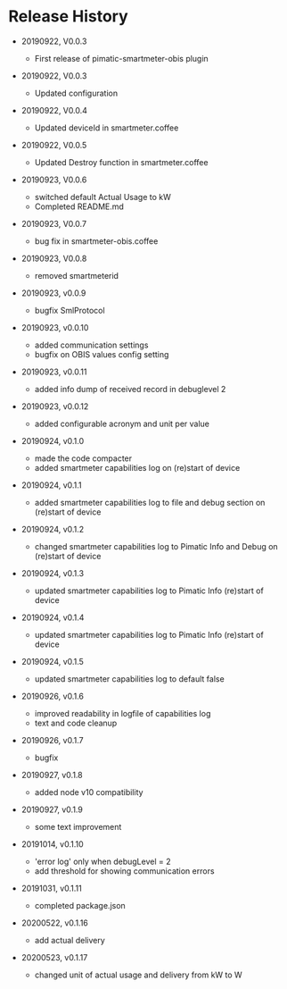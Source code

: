 # Release History

* 20190922, V0.0.3
    * First release of pimatic-smartmeter-obis plugin
* 20190922, V0.0.3
    * Updated configuration
* 20190922, V0.0.4
    * Updated deviceId in smartmeter.coffee
* 20190922, V0.0.5
    * Updated Destroy function in smartmeter.coffee
* 20190923, V0.0.6
	* switched default Actual Usage to kW
	* Completed README.md
* 20190923, V0.0.7
	* bug fix in smartmeter-obis.coffee
* 20190923, V0.0.8
	* removed smartmeterid
* 20190923, v0.0.9
	* bugfix SmlProtocol
* 20190923, v0.0.10
	* added communication settings
	* bugfix on OBIS values config setting
* 20190923, v0.0.11
	* added info dump of received record in debuglevel 2
* 20190923, v0.0.12
	* added configurable acronym and unit per value

* 20190924, v0.1.0
	* made the code compacter
	* added smartmeter capabilities log on (re)start of device
* 20190924, v0.1.1
	* added smartmeter capabilities log to file and debug section on (re)start of device
* 20190924, v0.1.2
	* changed smartmeter capabilities log to Pimatic Info and Debug on (re)start of device
* 20190924, v0.1.3
	* updated smartmeter capabilities log to Pimatic Info (re)start of device
* 20190924, v0.1.4
	* updated smartmeter capabilities log to Pimatic Info (re)start of device
* 20190924, v0.1.5
	* updated smartmeter capabilities log to default false
* 20190926, v0.1.6
	* improved readability in logfile of capabilities log
	* text and code cleanup
* 20190926, v0.1.7
	* bugfix
* 20190927, v0.1.8
	* added node v10 compatibility
* 20190927, v0.1.9
	* some text improvement
* 20191014, v0.1.10
	* 'error log' only when debugLevel = 2
	* add threshold for showing communication errors
* 20191031, v0.1.11
	* completed package.json
* 20200522, v0.1.16
	* add actual delivery
* 20200523, v0.1.17
	* changed unit of actual usage and delivery from kW to W
